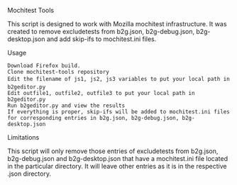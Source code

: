 
Mochitest Tools

This script is designed to work with Mozilla mochitest infrastructure. 
It was created to remove excludetests from b2g.json, b2g-debug.json, b2g-desktop.json and add skip-ifs to mochitest.ini files.

Usage

    Download Firefox build.
    Clone mochitest-tools repository
    Edit the filename of js1, js2, js3 variables to put your local path in b2geditor.py
    Edit outfile1, outfile2, outfile3 to put your local path in b2geditor.py
    Run b2geditor.py and view the results
    If everything is proper, skip-ifs will be added to mochitest.ini files for corresponding entries in b2g.json, b2g-debug.json, b2g-desktop.json

Limitations

This script will only remove those entries of excludetests from b2g.json, b2g-debug.json and b2g-desktop.json that have a mochitest.ini file located in the particular directory. 
It will leave other entries as it is in the respective .json directory.
